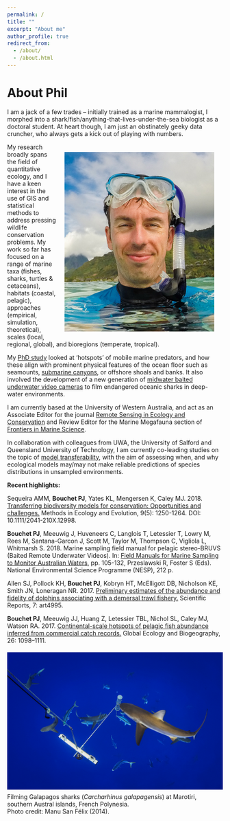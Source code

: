 ```yaml
---
permalink: /
title: ""
excerpt: "About me"
author_profile: true
redirect_from:
  - /about/
  - /about.html
---
```


<h1 class="aboutPhil">About Phil</h1>

I am a jack of a few trades – initially trained as a marine mammalogist, I morphed into a shark/fish/anything-that-lives-under-the-sea biologist as a doctoral student. At heart though, I am just an obstinately geeky data cruncher, who always gets a kick out of playing with numbers.


<img class="philprofile" src='/images/20141104-Rapa.jpg' align='right' width="350" hspace="20" vspace="20">

My research broadly spans the field of quantitative ecology, and I have a keen interest in the use of GIS and statistical methods to address pressing wildlife conservation problems. My work so far has focused on a range of marine taxa (fishes, sharks, turtles & cetaceans), habitats (coastal, pelagic), approaches (empirical, simulation, theoretical), scales (local, regional, global), and bioregions (temperate, tropical).

My <a href="http://research-repository.uwa.edu.au/en/publications/submarine-topography-as-a-predictor-of-mobile-predator-hotspots-relevance-and-applications-to-conservation-planning-in-the-pelagic-ocean(b0d4da3f-49bd-404f-bd73-0b5dfbcc2746).html" target="_blank">PhD study</a> looked at ‘hotspots’ of mobile marine predators, and how these align with prominent physical features of the ocean floor such as seamounts, <a href="https://phbouchet.github.io/publications/2017-Bouchet-SAUHotspots">submarine canyons</a>, or offshore shoals and banks. It also involved the development of a new generation of <a href="https://phbouchet.github.io/publications/2015-Bouchet-BaitedVideography">midwater baited underwater video cameras</a> to film endangered oceanic sharks in deep-water environments.

I am currently based at the University of Western Australia, and act as an Associate Editor for the journal <a href="http://zslpublications.onlinelibrary.wiley.com/hub/journal/10.1002/(ISSN)2056-3485/" target="_blank" >Remote Sensing in Ecology and Conservation</a> and Review Editor for the Marine Megafauna section of <a href="https://www.frontiersin.org/journals/marine-science" target="_blank">Frontiers in Marine Science</a>.

In collaboration with colleagues from UWA, the University of Salford and Queensland University of Technology, I am currently co-leading studies on the topic of <a href="https://phbouchet.github.io/publications/2018-Sequeira-TransferringBiodiversity">model transferability</a>, with the aim of assessing when, and why ecological models may/may not make reliable predictions of species distributions in unsampled environments.

<strong>Recent highlights:</strong>

Sequeira AMM, <strong>Bouchet PJ</strong>, Yates KL, Mengersen K, Caley MJ. 2018. <a href="https://besjournals.onlinelibrary.wiley.com/doi/abs/10.1111/2041-210X.12998">Transferring biodiversity models for conservation: Opportunities and challenges.</a> Methods in Ecology and Evolution, 9(5): 1250-1264. DOI: 10.1111/2041-210X.12998.

<strong>Bouchet PJ</strong>, Meeuwig J, Huveneers C, Langlois T, Letessier T, Lowry M, Rees M, Santana-Garcon J, Scott M, Taylor M, Thompson C, Vigliola L, Whitmarsh S. 2018. Marine sampling field manual for pelagic stereo-BRUVS (Baited Remote Underwater Videos). In: <a href="https://www.nespmarine.edu.au/field-manuals">Field Manuals for Marine Sampling to Monitor Australian Waters</a>, pp. 105-132, Przeslawski R, Foster S (Eds). National Environmental Science Programme (NESP), 212 p.


Allen SJ, Pollock KH, <strong>Bouchet PJ</strong>, Kobryn HT, McElligott DB, Nicholson KE, Smith JN, Loneragan NR. 2017. <a href="https://www.nature.com/articles/s41598-017-05189-0">Preliminary estimates of the abundance and fidelity of dolphins associating with a demersal trawl fishery.</a> Scientific Reports, 7: art4995.

<strong>Bouchet PJ</strong>, Meeuwig JJ, Huang Z, Letessier TBL, Nichol SL, Caley MJ, Watson RA. 2017. <a href="https://onlinelibrary.wiley.com/doi/abs/10.1111/geb.12619">Continental-scale hotspots of pelagic fish abundance inferred from commercial catch records.</a> Global Ecology and Biogeography, 26: 1098–1111.

<img class="manusanfelix" src='/images/Manu_San_Felix_Rapa.jpg' vspace="5">
<figcaption>Filming Galapagos sharks (<em>Carcharhinus galapagensis</em>) at Marotiri, southern Austral islands, French Polynesia. <br>Photo credit: Manu San Félix (2014).</figcaption>
